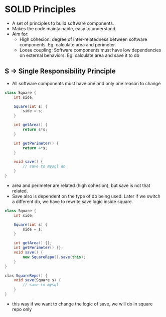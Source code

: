 # SOLID Principles

- A set of principles to build software components.
- Makes the code maintainable, easy to understand.
- Aim for:
  - High cohesion: degree of inter-relatedness between software components. Eg: calculate area and perimeter.
  - Loose coupling: Software components must have low dependencies on external behaviors. Eg: calculate area and save it to db

## S -> Single Responsibility Principle

- All software components must have one and only one reason to change

```java
class Square {
    int side;

    Square(int s) {
        side = s;
    }

    int getArea() {
        return s*s;
    }

    int getPerimeter() {
        return 4*s;
    }

    void save() {
        // save to mysql db
    }
}
```

- area and perimeter are related (high cohesion), but save is not that related.
- Save also is dependent on the type of db being used. Later if we switch a different db, we have to rewrite save logic inside square.

```java
class Square {
    int side;

    Square(int s) {
        side = s;
    }

    int getArea() {};
    int getPerimeter() {};
    void save() {
        new SquareRepo().save(this);
    }
}

clas SquareRepo() {
    void save(Square s) {
        // save to mysql
    }
}
```

- this way if we want to change the logic of save, we will do in square repo only
